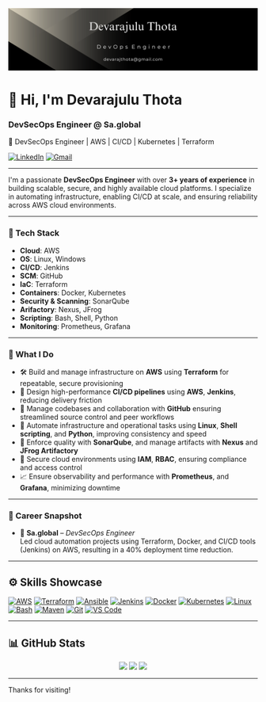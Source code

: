 <div align="center">
  <img src="https://github.com/Devarajulu-Thota/Devarajulu-Thota/blob/main/git_banner.png" alt="GitHub Banner" width="800"/>
</div>

# 👋 Hi, I'm Devarajulu Thota

### DevSecOps Engineer @ Sa.global 
🚀 DevSecOps Engineer | AWS | CI/CD | Kubernetes | Terraform 

[![LinkedIn](https://img.shields.io/badge/LinkedIn-Connect-blue?logo=linkedin&style=flat)](https://www.linkedin.com/in/devarajulu-t/)
[![Gmail](https://img.shields.io/badge/Email-devarajthota@gmail.com-red?logo=gmail&style=flat)](mailto:devarajthota@gmail.com)

---

I'm a passionate **DevSecOps Engineer** with over **3+ years of experience** in building scalable, secure, and highly available cloud platforms. I specialize in automating infrastructure, enabling CI/CD at scale, and ensuring reliability across AWS cloud environments.

---

### 🧰 Tech Stack

- **Cloud**: AWS
- **OS**: Linux, Windows
- **CI/CD**: Jenkins
- **SCM**: GitHub  
- **IaC**: Terraform
- **Containers**: Docker, Kubernetes 
- **Security & Scanning**: SonarQube 
- **Arifactory**: Nexus, JFrog 
- **Scripting**: Bash, Shell, Python  
- **Monitoring**: Prometheus, Grafana

---

### 🔧 What I Do

- 🛠️ Build and manage infrastructure on **AWS** using **Terraform** for repeatable, secure provisioning  
- 🚀 Design high-performance **CI/CD pipelines** using **AWS**, **Jenkins**, reducing delivery friction  
- 📃️ Manage codebases and collaboration with **GitHub** ensuring streamlined source control and peer workflows  
- 🤖 Automate infrastructure and operational tasks using **Linux**, **Shell scripting**, and **Python**, improving consistency and speed  
- 🧪 Enforce quality with **SonarQube**, and manage artifacts with **Nexus** and **JFrog Artifactory**  
- 🔐 Secure cloud environments using **IAM**, **RBAC**, ensuring compliance and access control  
- 📈 Ensure observability and performance with **Prometheus**, and **Grafana**, minimizing downtime

---

### 💼 Career Snapshot

- 🏢 **Sa.global** – *DevSecOps Engineer*  
  Led cloud automation projects using Terraform, Docker, and CI/CD tools (Jenkins) on AWS, resulting in a 40% deployment time reduction.

---


## ⚙️ Skills Showcase

<p align="left">
  <a href="https://aws.amazon.com" target="_blank"><img src="https://raw.githubusercontent.com/danielcranney/readme-generator/main/public/icons/skills/aws-colored.svg" width="36" height="36" alt="AWS" /></a>
  <a href="https://www.terraform.io/" target="_blank"><img src="https://cdn.jsdelivr.net/gh/devicons/devicon/icons/terraform/terraform-original.svg" width="40" height="40" alt="Terraform" /></a>
  <a href="https://www.ansible.com/" target="_blank"><img src="https://cdn.jsdelivr.net/gh/devicons/devicon/icons/ansible/ansible-original.svg" width="40" height="40" alt="Ansible" /></a>
  <a href="https://www.jenkins.io/" target="_blank"><img src="https://cdn.jsdelivr.net/gh/devicons/devicon/icons/jenkins/jenkins-original.svg" width="40" height="40" alt="Jenkins" /></a>
  <a href="https://www.docker.com/" target="_blank"><img src="https://cdn.jsdelivr.net/gh/devicons/devicon/icons/docker/docker-original.svg" width="40" height="40" alt="Docker" /></a>
  <a href="https://kubernetes.io/" target="_blank"><img src="https://cdn.jsdelivr.net/gh/devicons/devicon/icons/kubernetes/kubernetes-plain.svg" width="40" height="40" alt="Kubernetes" /></a>
  <a href="https://www.linux.org/" target="_blank"><img src="https://cdn.jsdelivr.net/gh/devicons/devicon/icons/linux/linux-original.svg" width="40" height="40" alt="Linux" /></a>
  <a href="https://www.gnu.org/software/bash/" target="_blank"><img src="https://cdn.jsdelivr.net/gh/devicons/devicon/icons/bash/bash-original.svg" width="40" height="40" alt="Bash" /></a>
  <a href="https://maven.apache.org/" target="_blank"><img src="https://cdn.jsdelivr.net/gh/devicons/devicon/icons/maven/maven-original.svg" width="40" height="40" alt="Maven" /></a>
  <a href="https://git-scm.com/" target="_blank"><img src="https://raw.githubusercontent.com/danielcranney/readme-generator/main/public/icons/skills/git-colored.svg" width="36" height="36" alt="Git" /></a>
  <a href="https://code.visualstudio.com/" target="_blank"><img src="https://raw.githubusercontent.com/danielcranney/readme-generator/main/public/icons/skills/visualstudiocode.svg" width="36" height="36" alt="VS Code" /></a>
</p>

---

## 📊 GitHub Stats

<div align="center">
  <img src="https://github-readme-stats.vercel.app/api?username=Devarajulu-Thota&theme=tokyonight&hide_border=false&include_all_commits=true&count_private=true"/>
  <img src="https://nirzak-streak-stats.vercel.app/?user=Devarajulu-Thota&theme=dark&hide_border=false" />
  <img src="https://github-readme-stats.vercel.app/api/top-langs/?username=Devarajulu-Thota&theme=dark&hide_border=false&layout=compact" />
</div>

---

Thanks for visiting!
